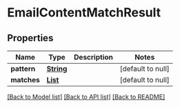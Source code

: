 # EmailContentMatchResult
## Properties

Name | Type | Description | Notes
------------ | ------------- | ------------- | -------------
**pattern** | [**String**](string) |  | [default to null]
**matches** | [**List**](string) |  | [default to null]

[[Back to Model list]](../README#documentation-for-models) [[Back to API list]](../README#documentation-for-api-endpoints) [[Back to README]](../README)

